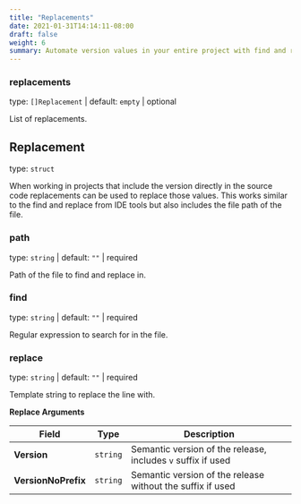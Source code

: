 ```yaml
---
title: "Replacements"
date: 2021-01-31T14:14:11-08:00
draft: false
weight: 6
summary: Automate version values in your entire project with find and replace options.
---
```


### replacements
type: `[]Replacement` | default: `empty` | optional

List of replacements.

## Replacement
type: `struct`

When working in projects that include the version directly in the source code
replacements can be used to replace those values.
This works similar to the find and replace from IDE tools but also includes the
file path of the file.

### path
type: `string` | default: `""` | required

Path of the file to find and replace in.

### find
type: `string` | default: `""` | required

Regular expression to search for in the file.

### replace
type: `string` | default: `""` | required

Template string to replace the line with.

**Replace Arguments**

| Field | Type | Description |
| --- | --- | --- |
| **Version** | `string` | Semantic version of the release, includes `v` suffix if used |
| **VersionNoPrefix** | `string` | Semantic version of the release without the suffix if used |
